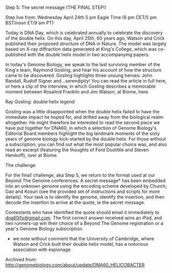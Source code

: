 
Step 5: The secret message (THE FINAL STEP!)

Step live from: Wednesday April 24th 5 pm Eagle Time (6 pm CET/5 pm BST/noon ET/9 am PT)

Today is DNA Day, which is celebrated annually to celebrate the discovery of the double helix. On this day, April 25th, 60 years ago, Watson and Crick published their proposed structure of DNA in Nature. The model was largely based on X-ray diffraction data generated at King's College, which was co-published with the double helix model in two accompanying papers.

In today's Genome Biology, we speak to the last surviving member of the King's team, Raymond Gosling, and hear his account of how the structure came to be discovered. Gosling highlights three unsung heroes: John Randall, Rudolf Signer and…serendipity! You can read the article in full here, or here a clip of the interview, in which Gosling describes a memorable moment between Rosalind Franklin and Jim Watson, at Biome, here.

 Ray Gosling: double helix legend

Gosling was a little disappointed when the double helix failed to have the immediate impact he hoped for, and drifted away from the biological realm altogether. He might therefore be interested to read the second piece we have put together for DNA60, in which a selection of Genome Biology's Editorial Board members highlight the big landmark moments of the sixty years of genome biology kick-started by the double helix. For those without a subscription, you can find out what the most popular choice was, and also read an excerpt (featuring the thoughts of Ford Doolittle and Steven Henikoff), over at Biome.

The challenge

For the final! challenge, aka Step 5, we return to the format used at our Beyond The Genome conferences. A secret message* has been embedded into an unknown genome using the encoding scheme developed by Church, Gao and Kosuri (see the provided set of instructions and scripts for more details). Your task is to identify the genome, identify the insertion, and then decode the insertion to arrive at the quote, ie the secret message.

Contestants who have identified the quote should email it immediately to dna60ifx@gmail.com. The first correct answer received wins an iPad, and two runners-up win their choice of a Beyond The Genome registration or a year's Genome Biology subscription.

* we note without comment that the University of Cambridge, where Watson and Crick built their double helix model, has a notorious association with espionage

Archived from: http://genomebiology.com/about/update/DNA60_HELICOBACTER
